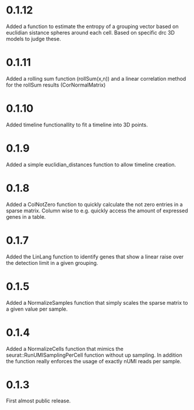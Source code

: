 # 0.1.12

Added a function to estimate the entropy of a grouping vector based on euclidian sistance spheres around each cell. 
Based on specific drc 3D models to judge these.

# 0.1.11

Added a rolling sum function (rollSum(x,n)) and a linear correlation method for the rollSum results (CorNormalMatrix)

# 0.1.10

Added timeline functionallity to fit a timeline into 3D points.

# 0.1.9

Added a simple euclidian_distances function to allow timeline creation.

# 0.1.8

Added a ColNotZero function to quickly calculate the not zero entries in a sparse matrix. Column wise to e.g. quickly access the amount of expressed genes in a table.

# 0.1.7

Added the LinLang function to identify genes that show a linear raise over the detection limit in a given grouping.  

# 0.1.5

Added a NormalizeSamples function that simply scales the sparse matrix to a given value per sample.

# 0.1.4

Added a NormalizeCells function that mimics the seurat::RunUMISamplingPerCell function without up sampling.
In addition the function really enforces the usage of exactly nUMI reads per sample.

# 0.1.3

First almost public release.

